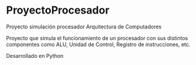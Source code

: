 # ProyectoProcesador
Proyecto simulación procesador Arquitectura de Computadores

Proyecto que simula el funcionamiento de un procesador con sus distintos componentes como ALU, Unidad de Control, Registro de instrucciones, etc.

Desarrollado en Python
